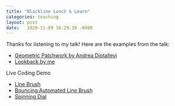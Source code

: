 ```yaml
---
title: "Blackline Lunch & Learn"
categories: teaching
layout: post
date:   2020-11-09 16:29:30 -0800
---
```


Thanks for listening to my talk! Here are the examples from the talk:

* [Geometric Patchwork by Andrea Diotallevi](https://www.openprocessing.org/sketch/667113)
* [Lookback by me](https://adamtigar.com/projects/lookback)

Live Coding Demo
* [Line Brush](https://editor.p5js.org/tigar/sketches/ObT3FOtJW)
* [Bouncing Automated Line Brush](https://editor.p5js.org/tigar/sketches/LmKcsseaC)
* [Spinning Dial](https://editor.p5js.org/tigar/sketches/LUOddsj1x)

